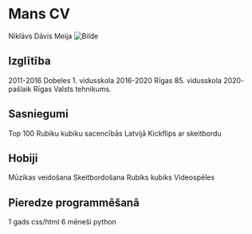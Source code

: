 # Mans CV
Niklāvs Dāvis Meija ![Bilde](https://photos.app.goo.gl/P1Vy3AXbo32USdJf8)

## Izglītība
2011-2016 Dobeles 1. vidusskola
2016-2020 Rīgas 85. vidusskola
2020- pašlaik Rīgas Valsts tehnikums.

## Sasniegumi

Top 100 Rubiku kubiku sacencībās Latvijā
Kickflips ar skeitbordu

## Hobiji

Mūzikas veidošana
Skeitbordošana
Rubiks kubiks
Videospēles

## Pieredze programmēšanā
1 gads css/html
6 mēneši python
